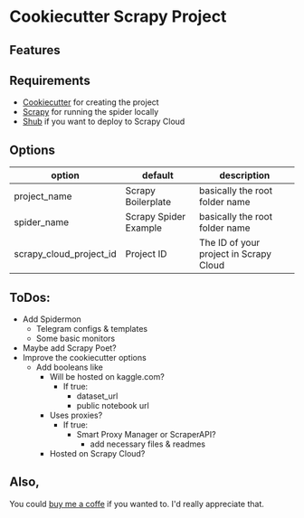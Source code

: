 # Cookiecutter Scrapy Project

## Features


## Requirements

- [Cookiecutter](https://pypi.org/project/cookiecutter/) for creating the project
- [Scrapy](https://pypi.org/project/Scrapy/) for running the spider locally
- [Shub](https://pypi.org/project/shub/) if you want to deploy to Scrapy Cloud

## Options

|option   |default  |description   | 
|---|---|---|
|project_name   |Scrapy Boilerplate   |basically the root folder name   |
|spider_name   |Scrapy Spider Example   |basically the root folder name   |
|scrapy_cloud_project_id   |Project ID   |The ID of your project in Scrapy Cloud   |

## ToDos:

- Add Spidermon
    - Telegram configs & templates
    - Some basic monitors
- Maybe add Scrapy Poet?
- Improve the cookiecutter options
    - Add booleans like
        - Will be hosted on kaggle.com?
            - If true:
                - dataset_url
                - public notebook url
        - Uses proxies?
            - If true:
                - Smart Proxy Manager or ScraperAPI?
                    - add necessary files & readmes
        - Hosted on Scrapy Cloud?

## Also,  
You could [buy me a coffe](https://www.buymeacoffee.com/kleinp) if you wanted to. I'd really appreciate that.  
